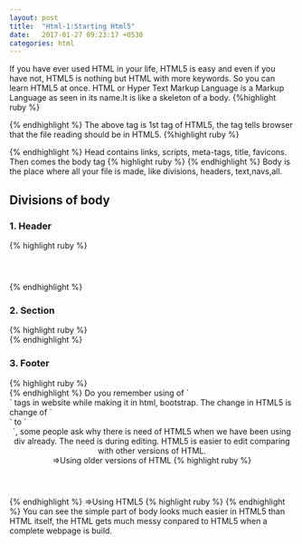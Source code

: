 ```yaml
---
layout: post
title:  "Html-1:Starting Html5"
date:   2017-01-27 09:23:17 +0530
categories: html
---
```

If you have ever used HTML in your life, HTML5 is easy and even if you have not, HTML5 is nothing but HTML with more keywords. So you can learn HTML5 at once. HTML or Hyper Text Markup Language is a Markup Language as seen in its name.It is like a skeleton of a body.
{%highlight ruby %}
<!DOCTYPE html>
{% endhighlight %}
The above tag is 1st tag of HTML5, the tag tells browser that the file reading should be in HTML5.
{%highlight ruby %}
<head>
<title> Your site title here</title>
<meta charset="UTF-8">
</head>
{% endhighlight %}
Head contains links, scripts, meta-tags, title, favicons. Then comes the body tag
{% highlight ruby %}
<body>
</body>
{% endhighlight %}
Body is the place where all your file is made, like divisions, headers, text,navs,all.<br>
<h2>Divisions of body</h2>
<h3>1. Header </h3>
{% highlight ruby %}
<body>
<header>
<nav></nav>
</header>
</body>
{% endhighlight %}
<h3>2. Section </h3>
{% highlight ruby %}
<body>
<section>
<article></article>
</section>
</body>
{% endhighlight %}
<h3>3. Footer</h3>
{% highlight ruby %}
<body>
<footer>
</footer>
</body>
{% endhighlight %}
Do you remember using of `<div>` tags in website while making it in html, bootstrap. The change in HTML5 is change of `<div class='header'>` to `<header class='header'>`, some people ask why there is need of HTML5 when we have been using div already. The need is during editing. HTML5 is easier to edit comparing with other versions of HTML.<br>
=>Using older versions of HTML
{% highlight ruby %}
<body>
</div>
  </div>
    </div>
</body>
{% endhighlight %}
=>Using HTML5
{% highlight ruby %}
<body>
</div>
  </nav>
      </header>
</body>
{% endhighlight %}
You can see the simple part of body looks much easier in HTML5 than HTML itself, the HTML gets much messy conpared to HTML5 when a complete webpage is build.
